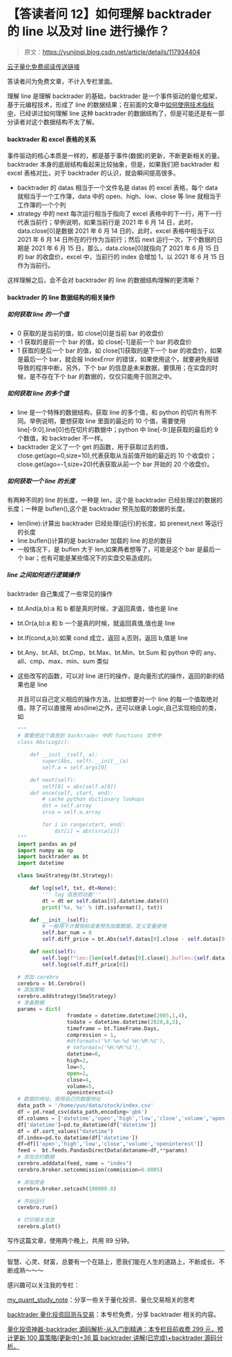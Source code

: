 # 【答读者问 12】如何理解 backtrader 的 line 以及对 line 进行操作？

> 原文：<https://yunjinqi.blog.csdn.net/article/details/117934404>

[云子量化免费阅读传送链接](https://www.yunjinqi.top/article/41)

答读者问为免费文章，不计入专栏里面。

理解 line 是理解 backtrader 的基础，backtrader 是一个事件驱动的量化框架，基于元编程技术，形成了 line 的数据结果；在前面的文章中[如何使用技术指标中](https://blog.csdn.net/qq_26948675/article/details/115044810?ops_request_misc=%257B%2522request%255Fid%2522%253A%2522162368079116780264051139%2522%252C%2522scm%2522%253A%252220140713.130102334.pc%255Fblog.%2522%257D&request_id=162368079116780264051139&biz_id=0&utm_medium=distribute.pc_search_result.none-task-blog-2~blog~first_rank_v2~rank_v29-1-115044810.nonecase&utm_term=line&spm=1018.2226.3001.4450)，已经讲过如何理解 line 这种 backtrader 的数据结构了，但是可能还是有一部分读者对这个数据结构不太了解。

#### backtrader 和 excel 表格的关系

事件驱动的核心本质是一样的，都是基于事件(数据)的更新，不断更新相关的量。backtrader 本身的底层结构看起来比较抽象，但是，如果我们把 backtrader 和 excel 表格对比，对于 backtrader 的认识，就会瞬间提高很多。

*   backtrader 的 datas 相当于一个文件名是 datas 的 excel 表格，每个 data 就相当于一个工作簿，data 中的 open、high、low、close 等 line 就相当于工作簿的一个个列
*   strategy 中的 next 每次运行相当于指向了 excel 表格中的下一行，用下一行代表当前行；举例说明，如果当前行是 2021 年 6 月 14 日，此时，data.close[0]是数据 2021 年 6 月 14 日的，此时，excel 表格中相当于以 2021 年 6 月 14 日所在的行作为当前行；然后 next 运行一次，下个数据的日期是 2021 年 6 月 15 日，那么，data.close[0]就指向了 2021 年 6 月 15 日的 bar 的收盘价，excel 中，当前行的 index 会增加 1，以 2021 年 6 月 15 日作为当前行。

这样理解之后，会不会对 backtrader 的 line 的数据结构理解的更清晰？

#### backtrader 的 line 数据结构的相关操作

##### 如何获取 line 的一个值

*   0 获取的是当前的值，如 close[0]是当前 bar 的收盘价
*   -1 获取的是前一个 bar 的值，如 close[-1]是前一个 bar 的收盘价
*   1 获取的是后一个 bar 的值，如 close[1]获取的是下一个 bar 的收盘价，如果是最后一个 bar，就会报 IndexError 的错误，如果使用这个，就要避免报错导致的程序中断，另外，下个 bar 的信息是未来数据，要慎用；在实盘的时候，是不存在下个 bar 的数据的，仅仅只能用于回测之中。

##### 如何获取 line 的多个值

*   line 是一个特殊的数据结构，获取 line 的多个值，和 python 的切片有所不同。举例说明，要想获取 line 里面的最近的 10 个值，需要使用 line[-9:0],line[0]也在切片的数据中；python 中 line[-9:]是获取的最后的 9 个数值，和 backtrader 不一样。
*   backtrader 定义了一个 get 的函数，用于获取过去的值，close.get(ago=0,size=10),代表获取从当前值开始的最近的 10 个收盘价；close.get(ago=-1,size=20)代表获取从前一个 bar 开始的 20 个收盘价。

##### 如何获取一个 line 的长度

有两种不同的 line 的长度，一种是 len，这个是 backtrader 已经处理过的数据的长度；一种是 buflen(),这个是 backtrader 预先加载的数据的长度。

*   len(line):计算出 backtrader 已经处理(运行)的长度，如 prenext,next 等运行的长度
*   line.buflen()计算的是 backtrader 加载的 line 的总的数目
*   一般情况下，是 buflen 大于 len,如果两者想等了，可能是这个 bar 是最后一个 bar；也有可能是某些情况下的实盘交易造成的。

##### line 之间如何进行逻辑操作

backtrader 自己集成了一些常见的操作

*   bt.And(a,b):a 和 b 都是真的时候，才返回真值，值也是 line

*   bt.Or(a,b):a 和 b 一个是真的时候，就返回真值,值也是 line

*   bt.If(cond,a,b):如果 cond 成立，返回 a,否则，返回 b,值是 line

*   bt.Any、bt.All、bt.Cmp、bt.Max、bt.Min、bt.Sum 和 python 中的 any、all、cmp、max、min、sum 类似

*   这些改写的函数，可以对 line 进行的操作，是向量形式的操作，返回的新的结果也是 line

    并且可以自己定义相应的操作方法，比如想要对一个 line 的每一个值取绝对值，除了可以直接用 abs(line)之外，还可以继承 Logic,自己实现相应的类，如

    ```py
    """
    # 需要把这个类放到 backtrader 中的 functions 文件中
    class Abs(Logic):

        def __init__(self, a):
            super(Abs, self).__init__(a)
            self.a = self.args[0]

        def next(self):
            self[0] = abs(self.a[0]) 
        def once(self, start, end):
            # cache python dictionary lookups
            dst = self.array
            srca = self.a.array

            for i in range(start, end):
                dst[i] = abs(srca[i]) 
    """
    import pandas as pd
    import numpy as np
    import backtrader as bt 
    import datetime

    class SmaStrategy(bt.Strategy):

        def log(self, txt, dt=None):
            ''' log 信息的功能'''
            dt = dt or self.datas[0].datetime.date(0)
            print('%s, %s' % (dt.isoformat(), txt))

        def __init__(self):
            # 一般用于计算指标或者预先加载数据，定义变量使用
            self.bar_num = 0
            self.diff_price = bt.Abs(self.datas[0].close - self.datas[0].open)

        def next(self):
            self.log(f"len:{len(self.datas[0].close)},buflen:{self.datas[0].close.buflen()}")
            self.log(self.diff_price[0])

    # 添加 cerebro
    cerebro = bt.Cerebro()
    # 添加策略
    cerebro.addstrategy(SmaStrategy)
    # 准备数据 
    params = dict(
                    fromdate = datetime.datetime(2005,1,4),
                    todate = datetime.datetime(2020,8,3),
                    timeframe = bt.TimeFrame.Days,
                    compression = 1,
                    #dtformat=('%Y-%m-%d %H:%M:%S'),
                    # tmformat=('%H:%M:%S'),
                    datetime=0,
                    high=2,
                    low=3,
                    open=1,
                    close=4,
                    volume=5,
                    openinterest=6)
    # 数据的地址，使用自己的数据地址 
    data_path = '/home/yun/data/stock/index.csv'
    df = pd.read_csv(data_path,encoding='gbk')
    df.columns = ['datetime','open','high','low','close','volume','openinterest']
    df['datetime']=pd.to_datetime(df['datetime'])
    df = df.sort_values("datetime")
    df.index=pd.to_datetime(df['datetime'])
    df=df[['open','high','low','close','volume','openinterest']]
    feed =  bt.feeds.PandasDirectData(dataname=df,**params)
    # 添加合约数据
    cerebro.adddata(feed, name = "index")
    cerebro.broker.setcommission(commission=0.0005)

    # 添加资金
    cerebro.broker.setcash(100000.0)

    # 开始运行
    cerebro.run()

    # 打印相关信息
    cerebro.plot() 
    ```

写作这篇文章，使用两个晚上，共用 89 分钟。

* * *

智慧、心灵、财富，总要有一个在路上，愿我们能在人生的道路上，不断成长、不断成熟～～～

感兴趣可以关注我的专栏：

[my_quant_study_note](https://www.zhihu.com/column/quant-study)：分享一些关于量化投资、量化交易相关的思考

[backtrader 量化投资回测与交易](https://zhuanlan.zhihu.com/c_1189276087837011968)：本专栏免费，分享 backtrader 相关的内容。

[量化投资神器-backtrader 源码解析-从入门到精通：本专栏目前收费 299 元，预计更新 100 篇策略(更新中)+36 篇 backtrader 讲解(已完成)+backtrader 源码分析。](https://link.zhihu.com/?target=https%3A//yunjinqi.blog.csdn.net/article/details/107594251)
